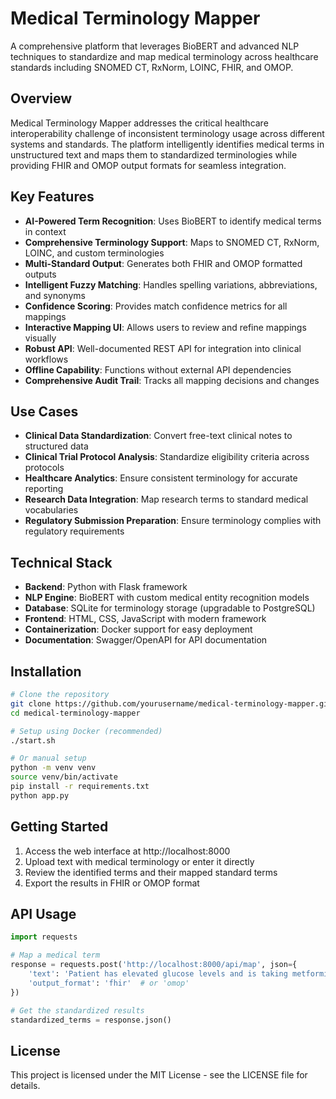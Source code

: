 # Medical Terminology Mapper

A comprehensive platform that leverages BioBERT and advanced NLP techniques to standardize and map medical terminology across healthcare standards including SNOMED CT, RxNorm, LOINC, FHIR, and OMOP.

## Overview

Medical Terminology Mapper addresses the critical healthcare interoperability challenge of inconsistent terminology usage across different systems and standards. The platform intelligently identifies medical terms in unstructured text and maps them to standardized terminologies while providing FHIR and OMOP output formats for seamless integration.

## Key Features

- **AI-Powered Term Recognition**: Uses BioBERT to identify medical terms in context
- **Comprehensive Terminology Support**: Maps to SNOMED CT, RxNorm, LOINC, and custom terminologies
- **Multi-Standard Output**: Generates both FHIR and OMOP formatted outputs
- **Intelligent Fuzzy Matching**: Handles spelling variations, abbreviations, and synonyms
- **Confidence Scoring**: Provides match confidence metrics for all mappings
- **Interactive Mapping UI**: Allows users to review and refine mappings visually
- **Robust API**: Well-documented REST API for integration into clinical workflows
- **Offline Capability**: Functions without external API dependencies
- **Comprehensive Audit Trail**: Tracks all mapping decisions and changes

## Use Cases

- **Clinical Data Standardization**: Convert free-text clinical notes to structured data
- **Clinical Trial Protocol Analysis**: Standardize eligibility criteria across protocols
- **Healthcare Analytics**: Ensure consistent terminology for accurate reporting
- **Research Data Integration**: Map research terms to standard medical vocabularies
- **Regulatory Submission Preparation**: Ensure terminology complies with regulatory requirements

## Technical Stack

- **Backend**: Python with Flask framework
- **NLP Engine**: BioBERT with custom medical entity recognition models
- **Database**: SQLite for terminology storage (upgradable to PostgreSQL)
- **Frontend**: HTML, CSS, JavaScript with modern framework
- **Containerization**: Docker support for easy deployment
- **Documentation**: Swagger/OpenAPI for API documentation

## Installation

```bash
# Clone the repository
git clone https://github.com/yourusername/medical-terminology-mapper.git
cd medical-terminology-mapper

# Setup using Docker (recommended)
./start.sh

# Or manual setup
python -m venv venv
source venv/bin/activate
pip install -r requirements.txt
python app.py
```

## Getting Started

1. Access the web interface at http://localhost:8000
2. Upload text with medical terminology or enter it directly
3. Review the identified terms and their mapped standard terms
4. Export the results in FHIR or OMOP format

## API Usage

```python
import requests

# Map a medical term
response = requests.post('http://localhost:8000/api/map', json={
    'text': 'Patient has elevated glucose levels and is taking metformin 500mg BID',
    'output_format': 'fhir'  # or 'omop'
})

# Get the standardized results
standardized_terms = response.json()
```

## License

This project is licensed under the MIT License - see the LICENSE file for details.
